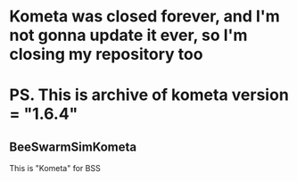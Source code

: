 # Kometa was closed forever, and I'm not gonna update it ever, so I'm closing my repository too

# PS. This is archive of kometa version = "1.6.4"

## BeeSwarmSimKometa

This is "Kometa" for BSS
